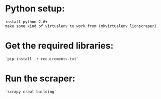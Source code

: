 # Python setup:
    install python 2.6+
    make some kind of virtualenv to work from (mkvirtualenv lionscraper)

# Get the required libraries:
    `pip install -r requirements.txt`

# Run the scraper:
    `scrapy crawl building`
